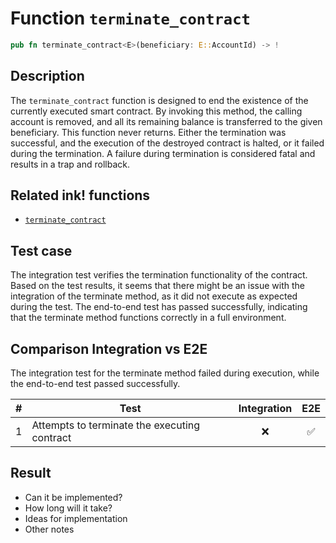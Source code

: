 # Function `terminate_contract`

```rust
pub fn terminate_contract<E>(beneficiary: E::AccountId) -> !
```

## Description

The `terminate_contract` function is designed to end the existence of the currently executed smart contract. By invoking this method, the calling account is removed, and all its remaining balance is transferred to the given beneficiary.
This function never returns. Either the termination was successful, and the execution of the destroyed contract is halted, or it failed during the termination. A failure during termination is considered fatal and results in a trap and rollback.

## Related ink! functions

- [`terminate_contract`](https://paritytech.github.io/ink/ink_env/fn.terminate_contract.html)

## Test case

The integration test verifies the termination functionality of the contract. Based on the test results, it seems that there might be an issue with the integration of the terminate method, as it did not execute as expected during the test. The end-to-end test has passed successfully, indicating that the terminate method functions correctly in a full environment.

## Comparison Integration vs E2E

The integration test for the terminate method failed during execution, while the end-to-end test passed successfully.

| \#  | Test                                         | Integration | E2E |
| --- | -------------------------------------------- | :---------: | :-: |
| 1   | Attempts to terminate the executing contract |     ❌      | ✅  |

## Result

- Can it be implemented?
- How long will it take?
- Ideas for implementation
- Other notes
